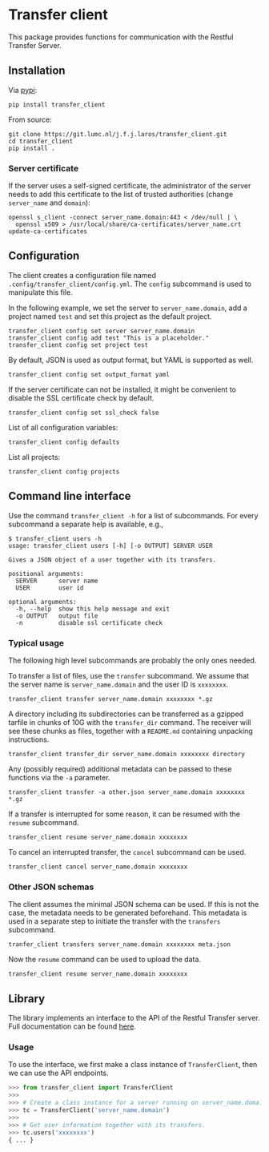 # Transfer client
This package provides functions for communication with the Restful Transfer
Server.

## Installation
Via [pypi](https://pypi.python.org/pypi/transfer-client):

    pip install transfer_client

From source:

    git clone https://git.lumc.nl/j.f.j.laros/transfer_client.git
    cd transfer_client
    pip install .

### Server certificate
If the server uses a self-signed certificate, the administrator of the server
needs to add this certificate to the list of trusted authorities (change
`server_name` and `domain`):

    openssl s_client -connect server_name.domain:443 < /dev/null | \
      openssl x509 > /usr/local/share/ca-certificates/server_name.crt
    update-ca-certificates

## Configuration
The client creates a configuration file named
`.config/transfer_client/config.yml`. The `config` subcommand is used to
manipulate this file.

In the following example, we set the server to `server_name.domain`, add a
project named `test` and set this project as the default project.

    transfer_client config set server server_name.domain
    transfer_client config add test "This is a placeholder."
    transfer_client config set project test

By default, JSON is used as output format, but YAML is supported as well.

    transfer_client config set output_format yaml

If the server certificate can not be installed, it might be convenient to
disable the SSL certificate check by default.

    transfer_client config set ssl_check false

List of all configuration variables:

    transfer_client config defaults

List all projects:

    transfer_client config projects

## Command line interface
Use the command `transfer_client -h` for a list of subcommands. For every
subcommand a separate help is available, e.g.,

```
$ transfer_client users -h
usage: transfer_client users [-h] [-o OUTPUT] SERVER USER

Gives a JSON object of a user together with its transfers.

positional arguments:
  SERVER      server name
  USER        user id

optional arguments:
  -h, --help  show this help message and exit
  -o OUTPUT   output file
  -n          disable ssl certificate check
```

### Typical usage
The following high level subcommands are probably the only ones needed.

To transfer a list of files, use the `transfer` subcommand. We assume that the
server name is `server_name.domain` and the user ID is `xxxxxxxx`.

    transfer_client transfer server_name.domain xxxxxxxx *.gz

A directory including its subdirectories can be transferred as a gzipped
tarfile in chunks of 10G with the `transfer_dir` command. The receiver will see
these chunks as files, together with a `README.md` containing unpacking
instructions.

    transfer_client transfer_dir server_name.domain xxxxxxxx directory

Any (possibly required) additional metadata can be passed to these functions
via the `-a` parameter.

    transfer_client transfer -a other.json server_name.domain xxxxxxxx *.gz

If a transfer is interrupted for some reason, it can be resumed with the
`resume` subcommand.

    transfer_client resume server_name.domain xxxxxxxx

To cancel an interrupted transfer, the `cancel` subcommand can be used.

    transfer_client cancel server_name.domain xxxxxxxx

### Other JSON schemas
The client assumes the minimal JSON schema can be used. If this is not the
case, the metadata needs to be generated beforehand. This metadata is used in a
separate step to initiate the transfer with the `transfers` subcommand.

    tranfer_client transfers server_name.domain xxxxxxxx meta.json

Now the `resume` command can be used to upload the data.

    transfer_client resume server_name.domain xxxxxxxx

## Library
The library implements an interface to the API of the Restful Transfer server.
Full documentation can be found [here](https://git.lumc.nl/j.k.vis/transfer).

### Usage
To use the interface, we first make a class instance of `TransferClient`, then
we can use the API endpoints.

```python
>>> from transfer_client import TransferClient
>>>
>>> # Create a class instance for a server running on server_name.domain.
>>> tc = TransferClient('server_name.domain')
>>>
>>> # Get user information together with its transfers.
>>> tc.users('xxxxxxxx')
{ ... }
```
